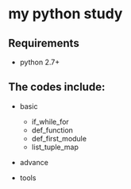 my python study
======================================


Requirements
------------
* python 2.7+

The codes include:
------------
* basic
    - if_while_for
    - def_function
    - def_first_module
    - list_tuple_map

    
* advance

* tools

